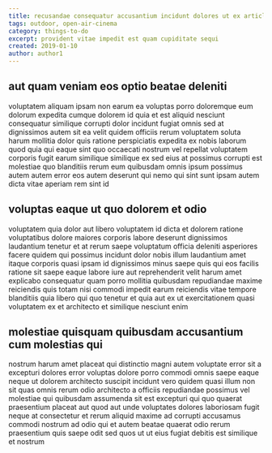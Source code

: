 ```yaml
---
title: recusandae consequatur accusantium incidunt dolores ut ex article 6808
tags: outdoor, open-air-cinema
category: things-to-do
excerpt: provident vitae impedit est quam cupiditate sequi
created: 2019-01-10
author: author1
---
```


## aut quam veniam eos optio beatae deleniti

voluptatem aliquam ipsam non earum ea voluptas porro doloremque eum dolorum expedita cumque dolorem id quia et est aliquid nesciunt consequatur similique corrupti dolor incidunt fugiat omnis sed at dignissimos autem sit ea velit quidem officiis rerum voluptatem soluta harum mollitia dolor quis ratione perspiciatis expedita ex nobis laborum quod quia qui eaque sint quo occaecati nostrum vel repellat voluptatem corporis fugit earum similique similique ex sed eius at possimus corrupti est molestiae quo blanditiis rerum eum quibusdam omnis ipsum possimus autem autem error eos autem deserunt qui nemo qui sint sunt ipsam autem dicta vitae aperiam rem sint id

## voluptas eaque ut quo dolorem et odio

voluptatem quia dolor aut libero voluptatem id dicta et dolorem ratione voluptatibus dolore maiores corporis labore deserunt dignissimos laudantium tenetur et at rerum saepe voluptatum officia deleniti asperiores facere quidem qui possimus incidunt dolor nobis illum laudantium amet itaque corporis quasi ipsam id dignissimos minus saepe quis qui eos facilis ratione sit saepe eaque labore iure aut reprehenderit velit harum amet explicabo consequatur quam porro mollitia quibusdam repudiandae maxime reiciendis quis totam nisi commodi impedit earum reiciendis vitae tempore blanditiis quia libero qui quo tenetur et quia aut ex ut exercitationem quasi voluptatem ex et architecto et similique nesciunt enim

## molestiae quisquam quibusdam accusantium cum molestias qui

nostrum harum amet placeat qui distinctio magni autem voluptate error sit a excepturi dolores error voluptas dolore porro commodi omnis saepe eaque neque ut dolorem architecto suscipit incidunt vero quidem quasi illum non sit quas omnis rerum odio architecto a officiis repudiandae possimus vel molestiae qui quibusdam assumenda sit est excepturi qui quo quaerat praesentium placeat aut quod aut unde voluptates dolores laboriosam fugit neque at consectetur et rerum aliquid maxime ad corrupti accusamus commodi nostrum ad odio qui et autem beatae quaerat odio rerum praesentium quis saepe odit sed quos ut ut eius fugiat debitis est similique et nostrum
